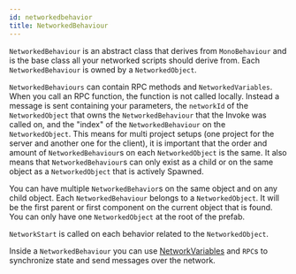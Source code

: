 ```yaml
---
id: networkedbehavior
title: NetworkedBehaviour
---
```


`NetworkedBehaviour` is an abstract class that derives from `MonoBehaviour` and is the base class all your networked scripts should derive from. Each `NetworkedBehaviour` is owned by a `NetworkedObject`. 

`NetworkedBehaviours` can contain RPC methods and `NetworkedVariables`. When you call an RPC function, the function is not called locally. Instead a message is sent containing your parameters, the `networkId` of the `NetworkedObject` that owns the `NetworkedBehaviour` that the Invoke was called on, and the "index" of the `NetworkedBehaviour` on the `NetworkedObject`.
This means for multi project setups (one project for the server and another one for the client), it is important that the order and amount of `NetworkedBehaviour`s on each `NetworkedObject` is the same. It also means that `NetworkedBehaviour`s can only exist as a child or on the same object as a `NetworkedObject` that is actively Spawned.

You can have multiple `NetworkedBehavior`s on the same object and on any child object. Each `NetworkedBehaviour` belongs to a `NetworkedObject`. It will be the first parent or first component on the current object that is found. You can only have one `NetworkedObject` at the root of the prefab.

`NetworkStart` is called on each behavior related to the `NetworkedObject`.

Inside a `NetworkedBehaviour` you can use [NetworkVariables](networkedvar.md) and `RPC`s to synchronize state and send messages over the network.
